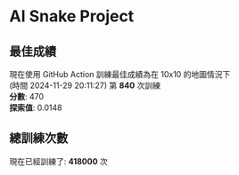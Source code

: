 
# AI Snake Project

## **最佳成績**




現在使用 GitHub Action 訓練最佳成績為在 10x10 的地圖情況下  
(時間 2024-11-29 20:11:27) 第 **840** 次訓練  
**分數**: 470  
**探索值**: 0.0148









## 總訓練次數
現在已經訓練了: **418000** 次
